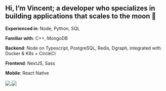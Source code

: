 <h2>Hi, I’m Vincent; a developer who specializes in building applications that scales to the moon 🚀</h2>

**Experienced in**: Node, Python, SQL

**Familiar with**: C++, MongoDB

**Backend**: Node on Typescript, PostgreSQL, Redis, Dgraph, integrated with Docker & K8s + CircleCI

**Frontend**: NextJS, Sass

**Mobile**: React Native

<a href="https://github.com/anuraghazra/github-readme-stats">
  <img align="center" src="https://github-readme-stats.vercel.app/api?username=snokpok&count_private=true&title_color=00ffcc&bg_color=000000&border_color=00ffcc&text_color=ffffff&show_icons=true&icon_color=00ffcc" />
</a>
<a href="https://github.com/anuraghazra/convoychat">
  <img align="center" src="https://github-readme-stats.vercel.app/api/top-langs/?username=snokpok&layout=compact&title_color=00ffcc&bg_color=000000&border_color=00ffcc&text_color=ffffff" />
</a>
